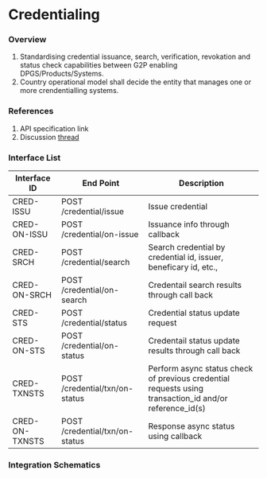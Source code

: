 # Credentialing

### Overview

1. Standardising credential issuance, search, verification, revokation and status check capabilities between G2P enabling DPGS/Products/Systems.
2. Country operational model shall decide the entity that manages one or more crendentialling systems.

### References

1. API specification link
2. Discussion [thread](https://github.com/G2P-Connect/.github/discussions)

### Interface List

| Interface ID   | End Point                      | Description                                                                                              |
| -------------- | ------------------------------ | -------------------------------------------------------------------------------------------------------- |
| CRED-ISSU      | POST /credential/issue         | Issue credential                                                                                         |
| CRED-ON-ISSU   | POST /credential/on-issue      | Issuance info through callback                                                                           |
| CRED-SRCH      | POST /credential/search        | Search credential by credential id, issuer, beneficary id, etc.,                                         |
| CRED-ON-SRCH   | POST /credential/on-search     | Credentail search results through call back                                                              |
| CRED-STS       | POST /credential/status        | Credential status update request                                                                         |
| CRED-ON-STS    | POST /credential/on-status     | Credentail status update results through call back                                                       |
| CRED-TXNSTS    | POST /credential/txn/on-status | Perform async status check of previous credential requests using transaction\_id and/or reference\_id(s) |
| CRED-ON-TXNSTS | POST /credential/txn/on-status | Response async status using callback                                                                     |

### Integration Schematics
